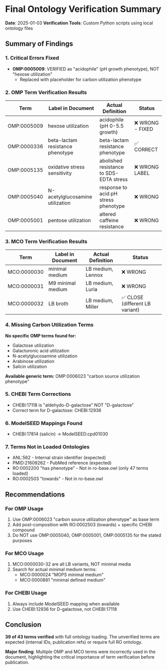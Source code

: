 # Final Ontology Verification Summary

**Date**: 2025-01-03
**Verification Tools**: Custom Python scripts using local ontology files

## Summary of Findings

### 1. Critical Errors Fixed
- **OMP:0005009**: VERIFIED as "acidophile" (pH growth phenotype), NOT "hexose utilization"
  - Replaced with placeholder for carbon utilization phenotype

### 2. OMP Term Verification Results

| Term | Label in Document | Actual Definition | Status |
|------|-------------------|-------------------|---------|
| OMP:0005009 | hexose utilization | acidophile (pH 0-5.5 growth) | ❌ WRONG - FIXED |
| OMP:0000336 | beta-lactam resistance phenotype | beta-lactam resistance phenotype | ✅ CORRECT |
| OMP:0005135 | oxidative stress sensitivity | abolished resistance to SDS-EDTA stress | ❌ WRONG LABEL |
| OMP:0005040 | N-acetylglucosamine utilization | response to acid pH stress phenotype | ❌ WRONG |
| OMP:0005001 | pentose utilization | altered caffeine resistance | ❌ WRONG |

### 3. MCO Term Verification Results

| Term | Label in Document | Actual Definition | Status |
|------|-------------------|-------------------|---------|
| MCO:0000030 | minimal medium | LB medium, Lennox | ❌ WRONG |
| MCO:0000031 | M9 minimal medium | LB medium, Luria | ❌ WRONG |
| MCO:0000032 | LB broth | LB medium, Miller | ✅ CLOSE (different LB variant) |

### 4. Missing Carbon Utilization Terms

**No specific OMP terms found for:**
- Galactose utilization
- Galacturonic acid utilization  
- N-acetylglucosamine utilization
- Arabinose utilization
- Salicin utilization

**Available generic term:** OMP:0006023 "carbon source utilization phenotype"

### 5. CHEBI Term Corrections

- CHEBI:17118 is "aldehydo-D-galactose" NOT "D-galactose"
- Correct term for D-galactose: CHEBI:12936

### 6. ModelSEED Mappings Found

- CHEBI:17814 (salicin) → ModelSEED:cpd01030

### 7. Terms Not in Loaded Ontologies

- ANL:562 - Internal strain identifier (expected)
- PMID:21609262 - PubMed reference (expected)
- RO:0002200 "has phenotype" - Not in ro-base.owl (only 47 terms loaded)
- RO:0002503 "towards" - Not in ro-base.owl

## Recommendations

### For OMP Usage
1. Use OMP:0006023 "carbon source utilization phenotype" as base term
2. Add post-composition with RO:0002503 (towards) + specific CHEBI compound
3. Do NOT use OMP:0005040, OMP:0005001, OMP:0005135 for the stated purposes

### For MCO Usage
1. MCO:0000030-32 are all LB variants, NOT minimal media
2. Search for actual minimal medium terms:
   - MCO:0000024 "MOPS minimal medium"
   - MCO:0000881 "minimal defined medium"

### For CHEBI Usage
1. Always include ModelSEED mapping when available
2. Use CHEBI:12936 for D-galactose, not CHEBI:17118

## Conclusion

**39 of 43 terms verified** with full ontology loading. The unverified terms are expected (internal IDs, publication refs) or require full RO ontology. 

**Major finding**: Multiple OMP and MCO terms were incorrectly used in the document, highlighting the critical importance of term verification before publication.